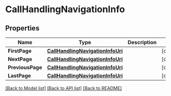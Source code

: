 # CallHandlingNavigationInfo

## Properties

Name | Type | Description | Notes
------------ | ------------- | ------------- | -------------
**FirstPage** | [**CallHandlingNavigationInfoUri**](CallHandlingNavigationInfoUri.md) |  | [optional] 
**NextPage** | [**CallHandlingNavigationInfoUri**](CallHandlingNavigationInfoUri.md) |  | [optional] 
**PreviousPage** | [**CallHandlingNavigationInfoUri**](CallHandlingNavigationInfoUri.md) |  | [optional] 
**LastPage** | [**CallHandlingNavigationInfoUri**](CallHandlingNavigationInfoUri.md) |  | [optional] 

[[Back to Model list]](../README.md#documentation-for-models) [[Back to API list]](../README.md#documentation-for-api-endpoints) [[Back to README]](../README.md)


